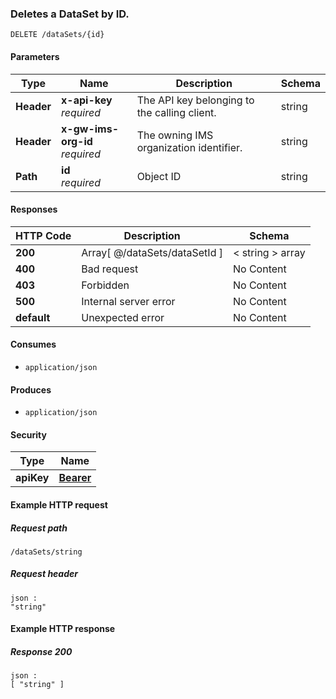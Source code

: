 
<a name="delete_data_set_by_id"></a>
### Deletes a DataSet by ID.
```
DELETE /dataSets/{id}
```


#### Parameters

|Type|Name|Description|Schema|
|---|---|---|---|
|**Header**|**x-api-key**  <br>*required*|The API key belonging to the calling client.|string|
|**Header**|**x-gw-ims-org-id**  <br>*required*|The owning IMS organization identifier.|string|
|**Path**|**id**  <br>*required*|Object ID|string|


#### Responses

|HTTP Code|Description|Schema|
|---|---|---|
|**200**|Array[ @/dataSets/dataSetId ]|< string > array|
|**400**|Bad request|No Content|
|**403**|Forbidden|No Content|
|**500**|Internal server error|No Content|
|**default**|Unexpected error|No Content|


#### Consumes

* `application/json`


#### Produces

* `application/json`


#### Security

|Type|Name|
|---|---|
|**apiKey**|**[Bearer](security.md#bearer)**|


#### Example HTTP request

##### Request path
```
/dataSets/string
```


##### Request header
```
json :
"string"
```


#### Example HTTP response

##### Response 200
```
json :
[ "string" ]
```



